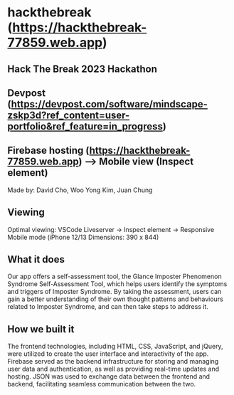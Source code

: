# hackthebreak (https://hackthebreak-77859.web.app)
## Hack The Break 2023 Hackathon 
## Devpost (https://devpost.com/software/mindscape-zskp3d?ref_content=user-portfolio&ref_feature=in_progress)
## Firebase hosting (https://hackthebreak-77859.web.app) --> Mobile view (Inspect element)

Made by: David Cho, Woo Yong Kim, Juan Chung

## Viewing
Optimal viewing: VSCode Liveserver -> Inspect element -> Responsive Mobile mode (iPhone 12/13 Dimensions: 390 x 844)

## What it does
Our app offers a self-assessment tool, the Glance Imposter Phenomenon Syndrome Self-Assessment Tool, which helps users identify the symptoms and triggers of Imposter Syndrome. By taking the assessment, users can gain a better understanding of their own thought patterns and behaviours related to Imposter Syndrome, and can then take steps to address it. 

## How we built it
The frontend technologies, including HTML, CSS, JavaScript, and jQuery, were utilized to create the user interface and interactivity of the app. Firebase served as the backend infrastructure for storing and managing user data and authentication, as well as providing real-time updates and hosting. JSON was used to exchange data between the frontend and backend, facilitating seamless communication between the two. 
